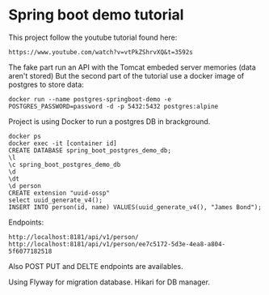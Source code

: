 # Spring boot demo tutorial

This project follow the youtube tutorial found here: 
	
	https://www.youtube.com/watch?v=vtPkZShrvXQ&t=3592s

The fake part run an API with the Tomcat embeded server memories (data aren't stored)
But the second part of the tutorial use a docker image of postgres to store data:

	docker run --name postgres-springboot-demo -e POSTGRES_PASSWORD=password -d -p 5432:5432 postgres:alpine
	
Project is using Docker to run a postgres DB in brackground.

	docker ps
	docker exec -it [container id]
	CREATE DATABASE spring_boot_postgres_demo_db;
	\l
	\c spring_boot_postgres_demo_db
	\d
	\dt
	\d person
	CREATE extension "uuid-ossp"
	select uuid_generate_v4();
	INSERT INTO person(id, name) VALUES(uuid_generate_v4(), "James Bond");
	
Endpoints: 

	http://localhost:8181/api/v1/person/
	http://localhost:8181/api/v1/person/ee7c5172-5d3e-4ea8-a804-5f6077182518
	
Also POST PUT and DELTE endpoints are availables.

Using Flyway for migration database.
Hikari for DB manager.